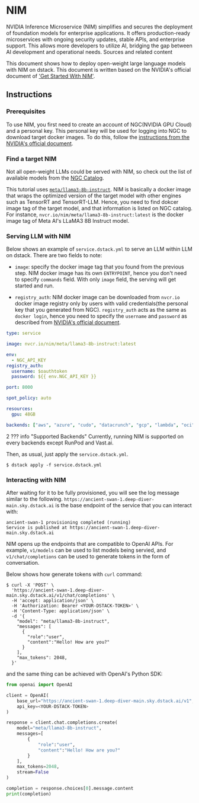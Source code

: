 # NIM

NVIDIA Inference Microservice (NIM) simplifies and secures the deployment of foundation models for enterprise applications. It offers production-ready microservices with ongoing security updates, stable APIs, and enterprise support. This allows more developers to utilize AI, bridging the gap between AI development and operational needs. Sources and related content

This document shows how to deploy open-weight large language models with NIM on dstack. This document is written based on the NVIDIA's official document of ['Get Started With NIM'](https://docs.nvidia.com/nim/large-language-models/latest/getting-started.html).

## Instructions

### Prerequisites

To use NIM, you first need to create an account of NGC(NVIDIA GPU Cloud) and a personal key. This personal key will be used for logging into NGC to download target docker images. To do this, follow the [instructions from the NVIDIA's official document](https://docs.nvidia.com/nim/large-language-models/latest/getting-started.html#id1).

### Find a target NIM

Not all open-weight LLMs could be served with NIM, so check out the list of available models from the [NGC Catalog](https://catalog.ngc.nvidia.com/containers?filters=nvidia_nim%7CNVIDIA+NIM%7Cnimmcro_nvidia_nim). 

This tutorial uses [`meta/llama3-8b-instruct`](https://catalog.ngc.nvidia.com/orgs/nim/teams/meta/containers/llama3-8b-instruct). NIM is basically a docker image that wraps the optimized version of the target model with other engines such as TensorRT and TensorRT-LLM. Hence, you need to find dokcer image tag of the target model, and that information is listed on NGC catalog. For instance, `nvcr.io/nim/meta/llama3-8b-instruct:latest` is the docker image tag of Meta AI's LLaMA3 8B Instruct model.

### Serving LLM with NIM

Below shows an example of `service.dstack.yml` to serve an LLM within LLM on dstack. There are two fields to note:

- `image`: specify the docker image tag that you found from the previous step. NIM docker image has its own `ENTRYPOINT`, hence you don't need to specify `commands` field. With only `image` field, the serving will get started and run.

- `registry_auth`: NIM docker image can be downloaded from `nvcr.io` docker image registry only by users with valid credentials(the personal key that you generated from NGC). `registry_auth` acts as the same as `docker login`, hence you need to specify the `username` and `password` as described from [NVIDIA's official document](https://org.ngc.nvidia.com/setup/personal-keys).

```yaml
type: service

image: nvcr.io/nim/meta/llama3-8b-instruct:latest

env:
  - NGC_API_KEY
registry_auth:
  username: $oauthtoken
  password: ${{ env.NGC_API_KEY }}

port: 8000

spot_policy: auto

resources:
  gpu: 48GB

backends: ["aws", "azure", "cudo", "datacrunch", "gcp", "lambda", "oci", "tensordock"]
```
2
??? info "Supported Backends"
    Currently, running NIM is supported on every backends except RunPod and Vast.ai.

Then, as usual, just apply the `service.dstack.yml`.

```shell
$ dstack apply -f service.dstack.yml
```

### Interacting with NIM

After waiting for it to be fully provisioned, you will see the log message similar to the following. `https://ancient-swan-1.deep-diver-main.sky.dstack.ai` is the base endpoint of the service that you can interact with:

```shell
ancient-swan-1 provisioning completed (running)
Service is published at https://ancient-swan-1.deep-diver-main.sky.dstack.ai
```

NIM opens up the endpoints that are compatible to OpenAI APIs. For example, `v1/models` can be used to list models being servied, and `v1/chat/completions` can be used to generate tokens in the form of conversation.

Below shows how generate tokens with `curl` command:

```shell
$ curl -X 'POST' \
  'https://ancient-swan-1.deep-diver-main.sky.dstack.ai/v1/chat/completions' \
  -H 'accept: application/json' \
  -H 'Authorization: Bearer <YOUR-DSTACK-TOKEN>' \
  -H 'Content-Type: application/json' \
  -d '{
    "model": "meta/llama3-8b-instruct",
    "messages": [
      {
        "role":"user",
        "content":"Hello! How are you?"
      }
    ],
    "max_tokens": 2048,
  }'
```

and the same thing can be achieved with OpenAI's Python SDK:

```python
from openai import OpenAI

client = OpenAI(
    base_url="https://ancient-swan-1.deep-diver-main.sky.dstack.ai/v1", 
    api_key=<YOUR-DSTACK-TOKEN>
)

response = client.chat.completions.create(
    model="meta/llama3-8b-instruct",
    messages=[
        {
            "role":"user", 
            "content":"Hello! How are you?"
        }
    ],
    max_tokens=2048,
    stream=False
)

completion = response.choices[0].message.content
print(completion)
```